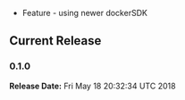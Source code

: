 * Feature - using newer dockerSDK
## Current Release
### 0.1.0
**Release Date:** Fri May 18 20:32:34 UTC 2018
